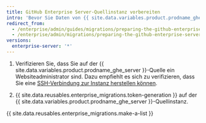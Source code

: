 ```yaml
---
title: GitHub Enterprise Server-Quellinstanz vorbereiten
intro: 'Bevor Sie Daten von {{ site.data.variables.product.prodname_ghe_server }} migrieren, sollten Sie sicherstellen, dass Sie über den entsprechenden Authentifizierungs- und Verwaltungszugriff auf die Instanz verfügen.'
redirect_from:
  - /enterprise/admin/guides/migrations/preparing-the-github-enterprise-source-instance/
  - /enterprise/admin/migrations/preparing-the-github-enterprise-server-source-instance
versions:
  enterprise-server: '*'
---
```


1. Verifizieren Sie, dass Sie auf der {{ site.data.variables.product.prodname_ghe_server }}-Quelle ein Websiteadministrator sind. Dazu empfiehlt es sich zu verifizieren, dass Sie eine [SSH-Verbindung zur Instanz herstellen können](/enterprise/admin/guides/installation/accessing-the-administrative-shell-ssh/).

2. {{ site.data.reusables.enterprise_migrations.token-generation }} auf der {{ site.data.variables.product.prodname_ghe_server }}-Quellinstanz.

{{ site.data.reusables.enterprise_migrations.make-a-list }}
